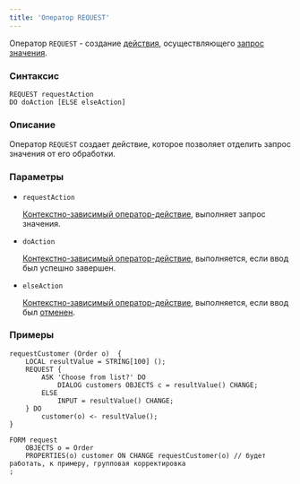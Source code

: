 ```yaml
---
title: 'Оператор REQUEST'
---
```


Оператор `REQUEST` - создание [действия](Actions.md), осуществляющего [запрос значения](Value_request_REQUEST_.md).

### Синтаксис

    REQUEST requestAction 
    DO doAction [ELSE elseAction]

### Описание

Оператор `REQUEST` создает действие, которое позволяет отделить запрос значения от его обработки.

### Параметры

- `requestAction`

    [Контекстно-зависимый оператор-действие](Action_operator.md), выполняет запрос значения.

- `doAction`

    [Контекстно-зависимый оператор-действие](Action_operator.md), выполняется, если ввод был успешно завершен.

- `elseAction`

    [Контекстно-зависимый оператор-действие](Action_operator.md), выполняется, если ввод был [отменен](Value_input.md#result).

### Примеры

```lsf
requestCustomer (Order o)  {
    LOCAL resultValue = STRING[100] ();
    REQUEST {
        ASK 'Choose from list?' DO
            DIALOG customers OBJECTS c = resultValue() CHANGE;
        ELSE
            INPUT = resultValue() CHANGE;
    } DO
        customer(o) <- resultValue();
}

FORM request
    OBJECTS o = Order
    PROPERTIES(o) customer ON CHANGE requestCustomer(o) // будет работать, к примеру, групповая корректировка
;
```
